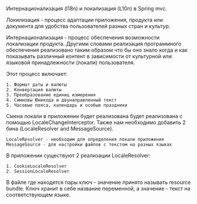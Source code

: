 Интернационализация (I18n) и локализация (L10n) в Spring mvc. 

Локилизация - процесс адаптации приложения, продукта или документа для удобства пользователей разных стран и культур. 

Интернационализация - процесс обеспечения возможности локализации продукта. Другими словами реализация программного обеспечения реализовано таким образом что бы оно знало когда и как показывать различный контент в зависимости от культурной или языковой принадлежности (локали) пользователя. 

Этот процесс включает:
    
    1. Формат даты и валюты
    2. Конвертация валюты
    3. Преобразование единиц измерения
    4. Симновы Юникода и двунаправленный текст
    5. Часовые пояса, календарь и особые праздники
    
Смена локали в приложении будет реализована будет реализована с помощью LocaleChangeInterceptor. Также нам необходимо добавить 2 бина (LocaleResolver and MessageSource).

    LocaleResolver - необходим для определения локали приложения 
    MessageSource - для настройки файлов с текстом на разных языках
    
В приложении существуют 2 реализации LocaleResolver: 

    1. CookieLocaleResolver
    2. SessionLocaleResolver
    
В файле где находятся пары ключ - значение принято называть resource bundle. Ключ хранит в себе название переменной, а значение - текст на соответствующем языке.
